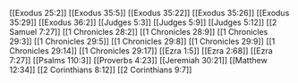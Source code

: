 [[Exodus 25:2]]
[[Exodus 35:5]]
[[Exodus 35:22]]
[[Exodus 35:26]]
[[Exodus 35:29]]
[[Exodus 36:2]]
[[Judges 5:3]]
[[Judges 5:9]]
[[Judges 5:12]]
[[2 Samuel 7:27]]
[[1 Chronicles 28:2]]
[[1 Chronicles 28:9]]
[[1 Chronicles 29:3]]
[[1 Chronicles 29:5]]
[[1 Chronicles 29:8]]
[[1 Chronicles 29:9]]
[[1 Chronicles 29:14]]
[[1 Chronicles 29:17]]
[[Ezra 1:5]]
[[Ezra 2:68]]
[[Ezra 7:27]]
[[Psalms 110:3]]
[[Proverbs 4:23]]
[[Jeremiah 30:21]]
[[Matthew 12:34]]
[[2 Corinthians 8:12]]
[[2 Corinthians 9:7]]
